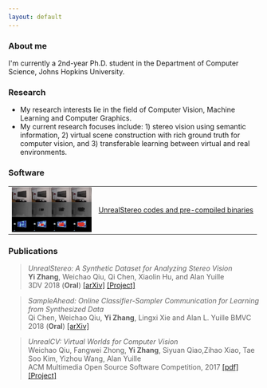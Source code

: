 ```yaml
---
layout: default
---
```


### About me
I'm currently a 2nd-year Ph.D. student in the Department of Computer Science, Johns Hopkins University.

### Research
* My research interests lie in the field of Computer Vision, Machine Learning and Computer Graphics.
* My current research focuses include: 1) stereo vision using semantic information, 2) virtual scene construction with rich ground truth for computer vision, and 3) transferable learning between virtual and real environments.

### Software
<!--
    ![UnrealStereo](/images/img_grad.jpg)  
-->


<div>
<table border="0">
  <tr>
  <td><img src="/images/img_grad.jpg" width = "160" height = "90" alt="UnrealStereo" align="left" /></td>
  <td><a href="https://stereo.unrealcv.org">UnrealStereo codes and pre-compiled binaries</a></td>
  </tr>
</table>
</div>

<!--
Pre-compiled binaries can be found [here](binary.html)
--> 

### Publications
>*UnrealStereo: A Synthetic Dataset for Analyzing Stereo Vision*  
>**Yi Zhang**, Weichao Qiu, Qi Chen, Xiaolin Hu, and Alan Yuille  
>3DV 2018 (**Oral**) 
>[\[arXiv\]](https://arxiv.org/abs/1612.04647) [\[Project\]](https://stereo.unrealcv.org)

>*SampleAhead: Online Classifier-Sampler Communication for Learning from Synthesized Data*  
>Qi Chen, Weichao Qiu, **Yi Zhang**, Lingxi Xie and Alan L. Yuille 
>BMVC 2018 (**Oral**) 
>[\[arXiv\]](https://arxiv.org/abs/1804.00248) 

>*UnrealCV: Virtual Worlds for Computer Vision*  
>Weichao Qiu, Fangwei Zhong, **Yi Zhang**, Siyuan Qiao,Zihao Xiao, Tae Soo Kim, Yizhou Wang, Alan Yuille  
>ACM Multimedia Open Source Software Competition, 2017 
>[\[pdf\]](pdfs/unrealcv.pdf) [\[Project\]](https://unrealcv.org)
